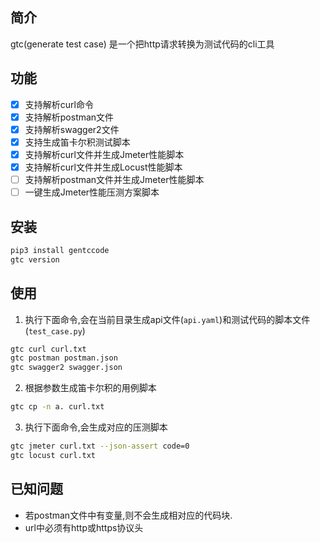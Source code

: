 ## 简介

gtc(generate test case) 是一个把http请求转换为测试代码的cli工具

## 功能

- [x] 支持解析curl命令
- [x] 支持解析postman文件
- [x] 支持解析swagger2文件
- [x] 支持生成笛卡尔积测试脚本
- [x] 支持解析curl文件并生成Jmeter性能脚本
- [x] 支持解析curl文件并生成Locust性能脚本
- [ ] 支持解析postman文件并生成Jmeter性能脚本
- [ ] 一键生成Jmeter性能压测方案脚本

## 安装

```bash
pip3 install gentccode
gtc version
```

## 使用

1. 执行下面命令,会在当前目录生成api文件(`api.yaml`)和测试代码的脚本文件(`test_case.py`)

```bash
gtc curl curl.txt
gtc postman postman.json
gtc swagger2 swagger.json
```

2. 根据参数生成笛卡尔积的用例脚本

```bash
gtc cp -n a. curl.txt
```

3. 执行下面命令,会生成对应的压测脚本

```bash
gtc jmeter curl.txt --json-assert code=0
gtc locust curl.txt
```

## 已知问题

- 若postman文件中有变量,则不会生成相对应的代码块.
- url中必须有http或https协议头

